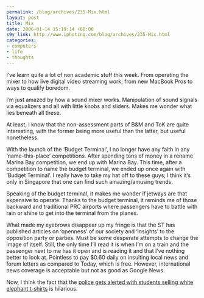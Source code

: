 ```yaml
--- 
permalink: /blog/archives/235-Mix.html
layout: post
title: Mix
date: 2006-01-14 15:19:14 +08:00
s9y_link: http://www.iphoting.com/blog/archives/235-Mix.html
categories: 
- computers
- life
- thoughts
---
```

<p class="whiteline"><p>I&#8217;ve learn quite a lot of non academic stuff this week. From operating the mixer to how live digital video streaming work; from new MacBook Pros to ways to qualify boredom.</p>
</p><p class="whiteline"><p>I&#8217;m just amazed by how a sound mixer works. Manipulation of sound signals via equalizers and all with little knobs and sliders. Makes me wonder what lies beneath all these.</p>
</p><p class="whiteline"><p>At least, I know that the non-assessment parts of B&amp;M and ToK are quite interesting, with the former being more useful than the latter, but useful nonetheless.</p>
</p><p class="whiteline"><p>With the launch of the &#8216;Budget Terminal&#8217;, I no longer have any faith in any &#8216;name-this-place&#8217; competitions. After spending tons of money in a rename Marina Bay competition, we end up with Marina Bay. This time, after a competition to name the budget terminal, we ended up once again with &#8216;Budget Terminal&#8217;. I really have to take my hat off to these guys; I think it&#8217;s only in Singapore that one can find such amazing/amusing trends.</p>
</p><p class="whiteline"><p>Speaking of the budget terminal, it makes me wonder if jetways are that expensive to operate. Thanks to the budget terminal, it reminds me of those backward and traditional PRC airports where passengers have to battle with rain or shine to get into the terminal from the planes.</p>
</p><p class="whiteline"><p>What made my eyebrows disappear up my fringe is that the ST has published articles on &#8216;openness&#8217; of our society and &#8216;insights&#8217; to the opposition party or parties. Must be some desperate attempts to change the image of itself. Still, the only time I&#8217;ll read it is when I&#8217;m on a train and the passenger next to me has it open and is reading it and that I&#8217;ve nothing better to look at. Pointless to pay $0.60 daily on insulting local news and forum letters as compared to Today, which is free. However, international news coverage is acceptable but not as good as Google News.</p>
</p><p class="break"><p>Now, I think the fact that the <a onclick="_gaq.push(['_trackPageview', '/extlink/happycitizen.blogspot.com/2006/01/police-alerted-students-try-to-sell.html']);"  href="http://happycitizen.blogspot.com/2006/01/police-alerted-students-try-to-sell.html">police gets alerted with students selling white elephant t-shirts</a> is hilarious.</p></p>
